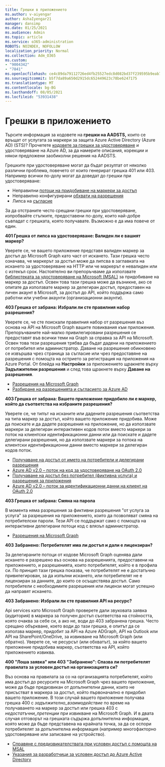 ```yaml
---
title: Грешки в приложението
ms.author: v-aiyengar
author: AshaIyengar21
manager: dansimp
ms.date: 01/25/2021
ms.audience: Admin
ms.topic: article
ms.service: o365-administration
ROBOTS: NOINDEX, NOFOLLOW
localization_priority: Normal
ms.collection: Adm_O365
ms.custom:
- "9004342"
- "7841"
ms.openlocfilehash: ce4c89da79112726ed4fb25527edc8d082bd37f239595b9eab7279abeeecfd7e
ms.sourcegitcommit: b5f7da89a650d2915dc652449623c78be6247175
ms.translationtype: MT
ms.contentlocale: bg-BG
ms.lasthandoff: 08/05/2021
ms.locfileid: "53931438"
---
```

# <a name="application-errors"></a>Грешки в приложението

Търсите информация за кодовете на **грешки на AADSTS,** които се връщат от услугата за маркери за защита Azure Active Directory (Azure AD) (STS)? Прочетете [кодовете за грешки за удостоверяване](https://docs.microsoft.com/azure/active-directory/develop/reference-aadsts-error-codes) и удостоверяване на Azure AD, за да намерите описания, корекции и някои предложени заобиколни решения на AADSTS.

Грешките при удостоверяване могат да бъдат резултат от няколко различни проблема, повечето от които генерират грешка 401 или 403. Например всички по-долу могат да доведат до грешки при удостоверяване:

- Неправилни [потоци на придобиване на маркери за достъп](https://docs.microsoft.com/azure/active-directory/develop/reference-aadsts-error-codes) 
- Неправилно конфигурирани [обхвати на разрешения](https://docs.microsoft.com/azure/active-directory/develop/active-directory-v2-scopes) 
- Липса на [съгласие](https://docs.microsoft.com/azure/active-directory/develop/active-directory-devhowto-multi-tenant-overview#understanding-user-and-admin-consent)

За да отстраните често срещани грешки при удостоверяване, изпробвайте стъпките, предоставени по-долу, които най-добре съвпадат с грешката, която получавате. Възможно е да има повече от един.

**401 Грешка от липса на удостоверяване: Валиден ли е вашият маркер?**

Уверете се, че вашето приложение представя валиден маркер за достъп до Microsoft Graph като част от искането. Тази грешка често означава, че маркерът за достъп може да липсва в заглавката на искането за удостоверяване на HTTP или че маркерът е невалиден или с изтекъл срок. Настоятелно ви препоръчваме да използвате [библиотеката за удостоверяване на Microsoft (MSAL)](https://docs.microsoft.com/azure/active-directory/develop/msal-overview) за придобиване на маркер за достъп. Освен това тази грешка може да възникне, ако се опитате да използвате маркер за делегиран достъп, предоставен на личен акаунт в Microsoft, за достъп до API, който поддържа само работни или учебни акаунти (организационни акаунти).

**403 Грешка от забрана: Избрали ли сте правилния набор разрешения?**

Уверете се, че сте поискали правилния набор от разрешения въз основа на API на Microsoft Graph вашите повиквания към приложения. Препоръчваните най-малко привилегировани разрешения се предоставят във всички теми на Graph за справка за API на Microsoft. Освен това тези разрешения трябва да бъдат дадени на приложението от потребител или администратор. Даване на разрешения обикновено се извършва чрез страница за съгласие или чрез предоставяне на разрешения с помощта на острието за регистрация на приложения на Azure Portal. От блейда на **Настройки** за приложението щракнете върху **Задължителни разрешения** и след това щракнете върху **Даване на разрешения**.

- [Разрешения на Microsoft Graph](https://docs.microsoft.com/graph/permissions-reference) 
- [Разбиране на разрешенията и съгласието за Azure AD](https://docs.microsoft.com/azure/active-directory/develop/v2-permissions-and-consent) 

**403 Грешка от забрана: Вашето приложение придобило ли е маркер, който да съответства на избраните разрешения?**

Уверете се, че типът на исканите или дадените разрешения съответства на типа маркер за достъп, който вашето приложение придобива. Може да поискате и да дадете разрешения на приложение, но да използвате маркери за делегиран интерактивен кодов поток вместо маркери за поток на клиентски идентификационни данни или да поискате и дадете делегирани разрешения, но да използвате маркери за потока на клиентски идентификационни данни вместо маркери за делегиран кодов поток.

- [Получаване на достъп от името на потребители и делегирани разрешения](https://docs.microsoft.com/graph/auth_v2_user) 
- [Azure AD v2.0 – поток на код за удостоверяване на OAuth 2.0](https://docs.microsoft.com/azure/active-directory/develop/v2-oauth2-auth-code-flow) 
- [Получаване на достъп без потребител (фиктивна услуга) и разрешения за приложения](https://docs.microsoft.com/graph/auth_v2_service) 
- [Azure AD v2.0 – поток за идентификационни данни на клиент на OAuth 2.0](https://docs.microsoft.com/azure/active-directory/develop/v2-oauth2-client-creds-grant-flow) 

**403 Грешка от забрана: Смяна на парола**

В момента няма разрешения за фиктивни разрешения "от услуга за услуга" за разрешения на приложението, които да позволяват смяна на потребителски пароли. Тези API се поддържат само с помощта на интерактивни делегирани потоци код с влязъл администратор.

- [Разрешения на Microsoft Graph](https://docs.microsoft.com/graph/permissions-reference)

**403 Забранено: Потребителят има ли достъп и дали е лицензиран?**

За делегираните потоци от кодове Microsoft Graph оценява дали искането е разрешено въз основа на разрешенията, предоставени на приложението, и разрешенията, които потребителят, който е в профила си. По принцип тази грешка показва, че потребителят не е достатъчно привилегирован, за да изпълни искането, или потребителят не е лицензиран за данните, до които се осъществява достъп. Само потребители с необходимите разрешения или лицензи могат успешно да направят искането.

**403 Забранено: Избрали ли сте правилния API на ресурс?**

Api services като Microsoft Graph проверете дали звуковата заявка (аудитория) в маркера за получен достъп съответства на стойността, която очаква за себе си, а ако не, води до 403 забранена грешка. Често срещано объркване, което води до тази грешка, е опитът да се използва маркер, придобит за API на Azure ADGraph, API на Outlook или API на SharePoint/OneDrive, за извикване на Microsoft Graph (или обратно). Уверете се, че ресурсът (или обхватът), за който вашето приложение придобива маркер, съответства на API, който приложението извиква.

**400 "Лоша заявка" или 403 "Забранено": Спазва ли потребителят правилата за условен достъп на организацията си?**

Въз основа на правилата за со на организацията потребителят, който има достъп до ресурсите на Microsoft Graph чрез вашето приложение, може да бъде предизвикан от допълнителни данни, които не присъстват в маркера за достъп, който първоначално е придобил вашето приложение. В този случай вашето приложение получава грешка 400 с *задължително_взаимодействие* по време на получаването на маркер за достъп или грешка 403 с *недостатъчни_претенции* при извикване на Microsoft Graph. И в двата случая отговорът на грешката съдържа допълнителна информация, която може да бъде представена на крайната точка, за да се оспори потребителят за допълнителна информация (например многофакторно удостоверяване или записване на устройство).

- [Справяне с предизвикателствата при условен достъп с помощта на MSAL ](https://docs.microsoft.com/azure/active-directory/develop/msal-handling-exceptions#conditional-access-and-claims-challenges)
- [Указания за разработчици за условен достъп до Azure Active Directory](https://docs.microsoft.com/azure/active-directory/develop/conditional-access-dev-guide)
